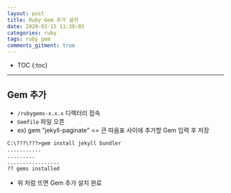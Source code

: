 ```yaml
---
layout: post
title: Ruby Gem 추가 설치
date: 2020-03-15 11:39:03
categories: ruby
tags: ruby gem
comments_gitment: true
---
```


* TOC
{:toc}

---

##  Gem 추가

- `/rubygems-x.x.x` 디렉터리 접속
- `Gemfile` 파일 오픈
- ex) gem "jekyll-paginate" <= 큰 따옴표 사이에 추가할 Gem 입력 후 저장
```scheme
C:\???\???>gem install jekyll bundler
...........
.........
.................
?? gems installed
```
- 위 처럼 뜨면 Gem 추가 설치 완료